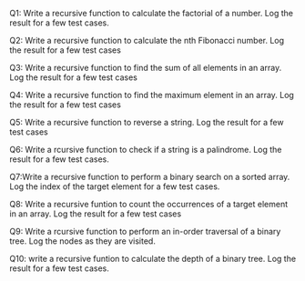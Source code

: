 Q1: Write a recursive function to calculate the factorial of a number. Log the result for a few test cases.

Q2: Write a recursive function to calculate the nth Fibonacci number. Log the result for a few test cases

Q3: Write a recursive function to find the sum of all elements in an array. Log the result for a few test cases

Q4: Write a recursive function to find the maximum element in an array. Log the result for a few test cases

Q5: Write a recursive function to reverse a string. Log the result for a few test cases

Q6: Write a rcursive function to check if a string is a palindrome. Log the result for a few test cases.

Q7:Write a recursive function to perform a binary search on a sorted array. Log the index of the target element for a few test cases.

Q8: Write a recursive funtion to count the occurrences of a target element in an array. Log the result for a few test cases

Q9: Write a rcursive function to perform an in-order traversal of a binary tree. Log the nodes as they are visited.

Q10: write a recursive funtion to calculate the depth of a binary tree. Log the result for a few test cases.